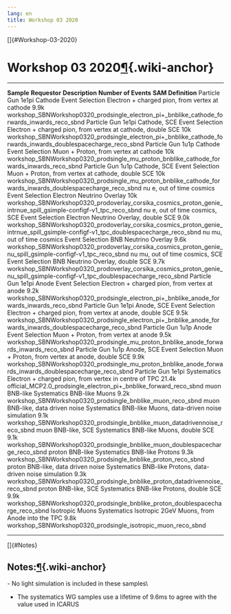 ```yaml
---
lang: en
title: Workshop 03 2020
---
```


[]{#Workshop-03-2020}

Workshop 03 2020[¶](#Workshop-03-2020){.wiki-anchor}
====================================================

  ------------------------------------ ----------------- ------------------------------------------------------------- ---------------------- -------------------------------------------------------------------------------------------------------------------------------------------------
  **Sample**                           **Requestor**     **Description**                                               **Number of Events**   **SAM Definition**
  Particle Gun 1e1pi Cathode           Event Selection   Electron + charged pion, from vertex at cathode               9.9k                   workshop\_SBNWorkshop0320\_prodsingle\_electron\_pi+\_bnblike\_cathode\_forwards\_inwards\_reco\_sbnd
  Particle Gun 1e1pi Cathode, SCE      Event Selection   Electron + charged pion, from vertex at cathode, double SCE   10k                    workshop\_SBNWorkshop0320\_prodsingle\_electron\_pi+\_bnblike\_cathode\_forwards\_inwards\_doublespacecharge\_reco\_sbnd
  Particle Gun 1u1p Cathode            Event Selection   Muon + Proton, from vertex at cathode                         10k                    workshop\_SBNWorkshop0320\_prodsingle\_mu\_proton\_bnblike\_cathode\_forwards\_inwards\_reco\_sbnd
  Particle Gun 1u1p Cathode, SCE       Event Selection   Muon + Proton, from vertex at cathode, double SCE             10k                    workshop\_SBNWorkshop0320\_prodsingle\_mu\_proton\_bnblike\_cathode\_forwards\_inwards\_doublespacecharge\_reco\_sbnd
  nu e, out of time cosmics            Event Selection   Electron Neutrino Overlay                                     10k                    workshop\_SBNWorkshop0320\_prodoverlay\_corsika\_cosmics\_proton\_genie\_intrnue\_spill\_gsimple-configf-v1\_tpc\_reco\_sbnd
  nu e, out of time cosmics, SCE       Event Selection   Electron Neutrino Overlay, double SCE                         9.0k                   workshop\_SBNWorkshop0320\_prodoverlay\_corsika\_cosmics\_proton\_genie\_intrnue\_spill\_gsimple-configf-v1\_tpc\_doublespacecharge\_reco\_sbnd
  nu mu, out of time cosmics           Event Selection   BNB Neutrino Overlay                                          9.6k                   workshop\_SBNWorkshop0320\_prodoverlay\_corsika\_cosmics\_proton\_genie\_nu\_spill\_gsimple-configf-v1\_tpc\_reco\_sbnd
  nu mu, out of time cosmics, SCE      Event Selection   BNB Neutrino Overlay, double SCE                              9.7k                   workshop\_SBNWorkshop0320\_prodoverlay\_corsika\_cosmics\_proton\_genie\_nu\_spill\_gsimple-configf-v1\_tpc\_doublespacecharge\_reco\_sbnd
  Particle Gun 1e1pi Anode             Event Selection   Electron + charged pion, from vertex at anode                 9.2k                   workshop\_SBNWorkshop0320\_prodsingle\_electron\_pi+\_bnblike\_anode\_forwards\_inwards\_reco\_sbnd
  Particle Gun 1e1pi Anode, SCE        Event Selection   Electron + charged pion, from vertex at anode, double SCE     9.5k                   workshop\_SBNWorkshop0320\_prodsingle\_electron\_pi+\_bnblike\_anode\_forwards\_inwards\_doublespacecharge\_reco\_sbnd
  Particle Gun 1u1p Anode              Event Selection   Muon + Proton, from vertex at anode                           9.5k                   workshop\_SBNWorkshop0320\_prodsingle\_mu\_proton\_bnblike\_anode\_forwards\_inwards\_reco\_sbnd
  Particle Gun 1u1p Anode, SCE         Event Selection   Muon + Proton, from vertex at anode, double SCE               9.9k                   workshop\_SBNWorkshop0320\_prodsingle\_mu\_proton\_bnblike\_anode\_forwards\_inwards\_doublespacecharge\_reco\_sbnd
  Particle Gun 1e1pi                   Systematics       Electron + charged pion, from vertex in centre of TPC         21.4k                  official\_MCP2.0\_prodsingle\_electron\_pi+\_bnblike\_forward\_reco\_sbnd
  muon BNB-like                        Systematics       BNB-like Muons                                                9.2k                   workshop\_SBNWorkshop0320\_prodsingle\_bnblike\_muon\_reco\_sbnd
  muon BNB-like, data driven noise     Systematics       BNB-like Muons, data-driven noise simulation                  9.1k                   workshop\_SBNWorkshop0320\_prodsingle\_bnblike\_muon\_datadrivennoise\_reco\_sbnd
  muon BNB-like, SCE                   Systematics       BNB-like Muons, double SCE                                    9.1k                   workshop\_SBNWorkshop0320\_prodsingle\_bnblike\_muon\_doublespacecharge\_reco\_sbnd
  proton BNB-like                      Systematics       BNB-like Protons                                              9.3k                   workshop\_SBNWorkshop0320\_prodsingle\_bnblike\_proton\_reco\_sbnd
  proton BNB-like, data driven noise   Systematics       BNB-like Protons, data-driven noise simulation                9.3k                   workshop\_SBNWorkshop0320\_prodsingle\_bnblike\_proton\_datadrivennoise\_reco\_sbnd
  proton BNB-like, SCE                 Systematics       BNB-like Protons, double SCE                                  9.9k                   workshop\_SBNWorkshop0320\_prodsingle\_bnblike\_proton\_doublespacecharge\_reco\_sbnd
  Isotropic Muons                      Systematics       Isotropic 2GeV Muons, from Anode into the TPC                 9.8k                   workshop\_SBNWorkshop0320\_prodsingle\_isotropic\_muon\_reco\_sbnd
  ------------------------------------ ----------------- ------------------------------------------------------------- ---------------------- -------------------------------------------------------------------------------------------------------------------------------------------------

[]{#Notes}

Notes:[¶](#Notes){.wiki-anchor}
-------------------------------

\- No light simulation is included in these samples\
- The systematics WG samples use a lifetime of 9.6ms to agree with the
value used in ICARUS
